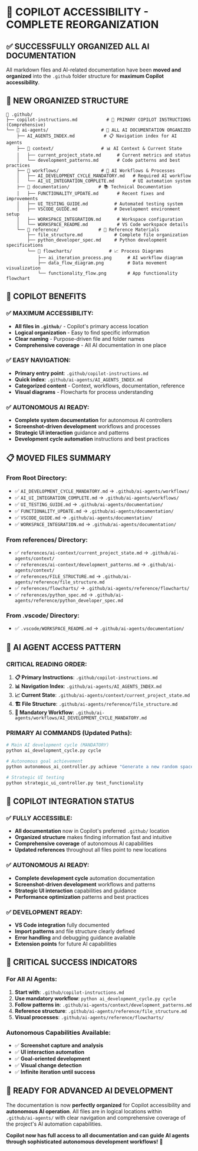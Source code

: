 # 🎯 COPILOT ACCESSIBILITY - COMPLETE REORGANIZATION

## ✅ SUCCESSFULLY ORGANIZED ALL AI DOCUMENTATION

All markdown files and AI-related documentation have been **moved and organized** into the `.github` folder structure for **maximum Copilot accessibility**.

## 📁 NEW ORGANIZED STRUCTURE

```
📁 .github/
├── copilot-instructions.md           # 🚨 PRIMARY COPILOT INSTRUCTIONS (Comprehensive)
└── 📁 ai-agents/                    # 🤖 ALL AI DOCUMENTATION ORGANIZED
    ├── AI_AGENTS_INDEX.md           # 📋 Navigation index for AI agents
    ├── 📁 context/                  # 📊 AI Context & Current State
    │   ├── current_project_state.md      # Current metrics and status
    │   └── development_patterns.md       # Code patterns and best practices
    ├── 📁 workflows/                # 🔄 AI Workflows & Processes
    │   ├── AI_DEVELOPMENT_CYCLE_MANDATORY.md   # Required AI workflow
    │   └── AI_UI_INTEGRATION_COMPLETE.md       # UI automation system
    ├── 📁 documentation/           # 📚 Technical Documentation
    │   ├── FUNCTIONALITY_UPDATE.md       # Recent fixes and improvements
    │   ├── UI_TESTING_GUIDE.md          # Automated testing system
    │   ├── VSCODE_GUIDE.md              # Development environment setup
    │   ├── WORKSPACE_INTEGRATION.md      # Workspace configuration
    │   └── WORKSPACE_README.md           # VS Code workspace details
    └── 📁 reference/               # 📖 Reference Materials
        ├── file_structure.md            # Complete file organization
        ├── python_developer_spec.md     # Python development specifications
        └── 📁 flowcharts/              # 📈 Process Diagrams
            ├── ai_iteration_process.png      # AI workflow diagram
            ├── data_flow_diagram.png         # Data movement visualization
            └── functionality_flow.png        # App functionality flowchart
```

## 🚀 COPILOT BENEFITS

### **✅ MAXIMUM ACCESSIBILITY:**
- **All files in `.github/`** - Copilot's primary access location
- **Logical organization** - Easy to find specific information
- **Clear naming** - Purpose-driven file and folder names
- **Comprehensive coverage** - All AI documentation in one place

### **✅ EASY NAVIGATION:**
- **Primary entry point**: `.github/copilot-instructions.md`
- **Quick index**: `.github/ai-agents/AI_AGENTS_INDEX.md`
- **Categorized content** - Context, workflows, documentation, reference
- **Visual diagrams** - Flowcharts for process understanding

### **✅ AUTONOMOUS AI READY:**
- **Complete system documentation** for autonomous AI controllers
- **Screenshot-driven development** workflows and processes
- **Strategic UI interaction** guidance and patterns
- **Development cycle automation** instructions and best practices

## 📋 MOVED FILES SUMMARY

### **From Root Directory:**
- ✅ `AI_DEVELOPMENT_CYCLE_MANDATORY.md` → `.github/ai-agents/workflows/`
- ✅ `AI_UI_INTEGRATION_COMPLETE.md` → `.github/ai-agents/workflows/`  
- ✅ `UI_TESTING_GUIDE.md` → `.github/ai-agents/documentation/`
- ✅ `FUNCTIONALITY_UPDATE.md` → `.github/ai-agents/documentation/`
- ✅ `VSCODE_GUIDE.md` → `.github/ai-agents/documentation/`
- ✅ `WORKSPACE_INTEGRATION.md` → `.github/ai-agents/documentation/`

### **From references/ Directory:**
- ✅ `references/ai-context/current_project_state.md` → `.github/ai-agents/context/`
- ✅ `references/ai-context/development_patterns.md` → `.github/ai-agents/context/`
- ✅ `references/FILE_STRUCTURE.md` → `.github/ai-agents/reference/file_structure.md`
- ✅ `references/flowcharts/` → `.github/ai-agents/reference/flowcharts/`
- ✅ `references/python_spec.md` → `.github/ai-agents/reference/python_developer_spec.md`

### **From .vscode/ Directory:**
- ✅ `.vscode/WORKSPACE_README.md` → `.github/ai-agents/documentation/`

## 🤖 AI AGENT ACCESS PATTERN

### **CRITICAL READING ORDER:**
1. **📋 Primary Instructions**: `.github/copilot-instructions.md`
2. **📊 Navigation Index**: `.github/ai-agents/AI_AGENTS_INDEX.md`  
3. **📈 Current State**: `.github/ai-agents/context/current_project_state.md`
4. **🏗️ File Structure**: `.github/ai-agents/reference/file_structure.md`
5. **🔄 Mandatory Workflow**: `.github/ai-agents/workflows/AI_DEVELOPMENT_CYCLE_MANDATORY.md`

### **PRIMARY AI COMMANDS (Updated Paths):**
```bash
# Main AI development cycle (MANDATORY)
python ai_development_cycle.py cycle

# Autonomous goal achievement  
python autonomous_ai_controller.py achieve "Generate a new random spaceship"

# Strategic UI testing
python strategic_ui_controller.py test_functionality
```

## 🎯 COPILOT INTEGRATION STATUS

### **✅ FULLY ACCESSIBLE:**
- **All documentation** now in Copilot's preferred `.github/` location
- **Organized structure** makes finding information fast and intuitive  
- **Comprehensive coverage** of autonomous AI capabilities
- **Updated references** throughout all files point to new locations

### **✅ AUTONOMOUS AI READY:**
- **Complete development cycle** automation documentation
- **Screenshot-driven development** workflows and patterns
- **Strategic UI interaction** capabilities and guidance
- **Performance optimization** patterns and best practices

### **✅ DEVELOPMENT READY:**
- **VS Code integration** fully documented
- **Import patterns** and file structure clearly defined
- **Error handling** and debugging guidance available
- **Extension points** for future AI capabilities

## 🚨 CRITICAL SUCCESS INDICATORS

### **For All AI Agents:**
1. **Start with**: `.github/copilot-instructions.md`
2. **Use mandatory workflow**: `python ai_development_cycle.py cycle`
3. **Follow patterns in**: `.github/ai-agents/context/development_patterns.md`
4. **Reference structure**: `.github/ai-agents/reference/file_structure.md`
5. **Visual processes**: `.github/ai-agents/reference/flowcharts/`

### **Autonomous Capabilities Available:**
- ✅ **Screenshot capture and analysis**
- ✅ **UI interaction automation** 
- ✅ **Goal-oriented development**
- ✅ **Visual change detection**
- ✅ **Infinite iteration until success**

## 🎉 READY FOR ADVANCED AI DEVELOPMENT

The documentation is now **perfectly organized** for Copilot accessibility and **autonomous AI operation**. All files are in logical locations within `.github/ai-agents/` with clear navigation and comprehensive coverage of the project's AI automation capabilities.

**Copilot now has full access to all documentation and can guide AI agents through sophisticated autonomous development workflows!** 🚀